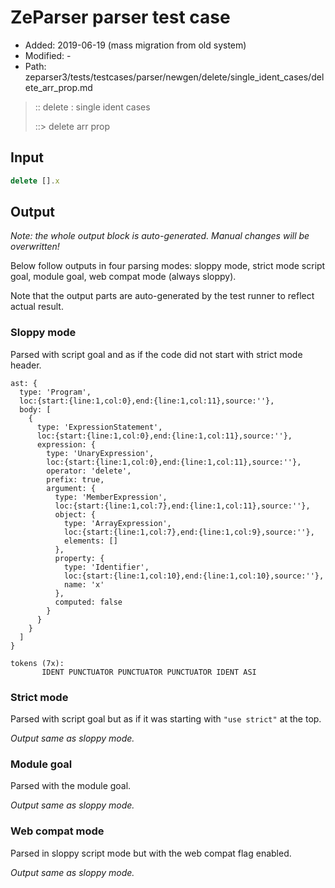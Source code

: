 # ZeParser parser test case

- Added: 2019-06-19 (mass migration from old system)
- Modified: -
- Path: zeparser3/tests/testcases/parser/newgen/delete/single_ident_cases/delete_arr_prop.md

> :: delete : single ident cases
>
> ::> delete arr prop

## Input

`````js
delete [].x
`````

## Output

_Note: the whole output block is auto-generated. Manual changes will be overwritten!_

Below follow outputs in four parsing modes: sloppy mode, strict mode script goal, module goal, web compat mode (always sloppy).

Note that the output parts are auto-generated by the test runner to reflect actual result.

### Sloppy mode

Parsed with script goal and as if the code did not start with strict mode header.

`````
ast: {
  type: 'Program',
  loc:{start:{line:1,col:0},end:{line:1,col:11},source:''},
  body: [
    {
      type: 'ExpressionStatement',
      loc:{start:{line:1,col:0},end:{line:1,col:11},source:''},
      expression: {
        type: 'UnaryExpression',
        loc:{start:{line:1,col:0},end:{line:1,col:11},source:''},
        operator: 'delete',
        prefix: true,
        argument: {
          type: 'MemberExpression',
          loc:{start:{line:1,col:7},end:{line:1,col:11},source:''},
          object: {
            type: 'ArrayExpression',
            loc:{start:{line:1,col:7},end:{line:1,col:9},source:''},
            elements: []
          },
          property: {
            type: 'Identifier',
            loc:{start:{line:1,col:10},end:{line:1,col:10},source:''},
            name: 'x'
          },
          computed: false
        }
      }
    }
  ]
}

tokens (7x):
       IDENT PUNCTUATOR PUNCTUATOR PUNCTUATOR IDENT ASI
`````

### Strict mode

Parsed with script goal but as if it was starting with `"use strict"` at the top.

_Output same as sloppy mode._

### Module goal

Parsed with the module goal.

_Output same as sloppy mode._

### Web compat mode

Parsed in sloppy script mode but with the web compat flag enabled.

_Output same as sloppy mode._
